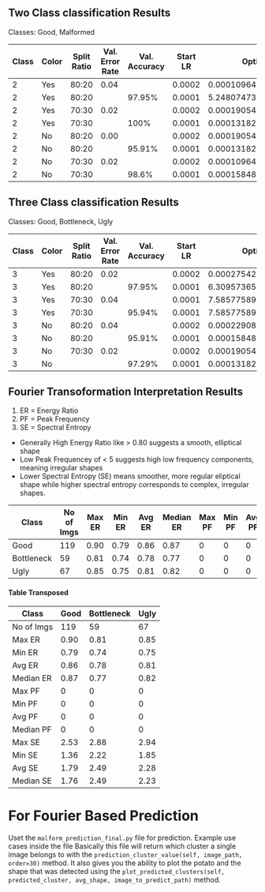 ## Two Class classification Results
Classes: Good, Malformed

| Class | Color | Split Ratio | Val. Error Rate | Val. Accuracy | Start LR | Optimal LR             | Epochs |
|-------|-------|-------------|-----------------|---------------|----------|------------------------|--------|
| 2     | Yes   | 80:20       | 0.04            |               | 0.0002   | 0.00010964782268274575 | 18     |
| 2     | Yes   | 80:20       |                 | 97.95%        | 0.0001   | 5.248074739938602e-05  | 25     |
| 2     | Yes   | 70:30       | 0.02            |               | 0.0002   | 0.00019054606673307717 | 20     |
| 2     | Yes   | 70:30       |                 | 100%          | 0.0001   | 0.00013182566908653826 | 20     |
| 2     | No    | 80:20       | 0.00            |               | 0.0002   | 0.00019054606673307717 | 18     |
| 2     | No    | 80:20       |                 | 95.91%        | 0.0001   | 0.00013182566908653826 | 20     |
| 2     | No    | 70:30       | 0.02            |               | 0.0002   | 0.00010964782268274575 | 20     |
| 2     | No    | 70:30       |                 | 98.6%         | 0.0001   | 0.00015848931798245758 | 20     |



## Three Class classification Results
Classes: Good, Bottleneck, Ugly

| Class | Color | Split Ratio | Val. Error Rate | Val. Accuracy | Start LR | Optimal LR             | Epochs |
|-------|-------|-------------|-----------------|---------------|----------|------------------------|--------|
| 3     | Yes   | 80:20       | 0.02            |               | 0.0002   | 0.0002754228771664202  | 18     |
| 3     | Yes   | 80:20       |                 | 97.95%        | 0.0001   | 6.30957365501672e-05   | 25     |
| 3     | Yes   | 70:30       | 0.04            |               | 0.0001   | 7.585775892948732e-05  | 20     |
| 3     | Yes   | 70:30       |                 | 95.94%        | 0.0001   | 7.585775892948732e-05  | 20     |
| 3     | No    | 80:20       | 0.04            |               | 0.0002   | 0.0002290867705596611  | 18     |
| 3     | No    | 80:20       |                 | 95.91%        | 0.0001   | 0.00015848931798245758 | 20     |
| 3     | No    | 70:30       | 0.02            |               | 0.0002   | 0.00019054606673307717 | 20     |
| 3     | No    |             |                 | 97.29%        | 0.0001   | 0.00013182566908653826 | 25     |


## Fourier Transoformation Interpretation Results
1. ER = Energy Ratio
2. PF = Peak Frequency
3. SE = Spectral Entropy

* Generally High Energy Ratio like > 0.80 suggests a smooth, elliptical shape
* Low Peak Frequencey of < 5 suggests high low frequency components, meaning irregular shapes
* Lower Spectral Entropy (SE) means smoother, more regular eliptical shape while higher spectral entropy corresponds to complex, irregular shapes.



| Class      | No of Imgs | Max ER | Min ER | Avg ER | Median ER | Max PF | Min PF | Avg PF | Median PF | Max SE | Min SE | Avg SE | Median SE |
|------------|------------|--------|--------|--------|-----------|--------|--------|--------|-----------|--------|--------|--------|-----------|
| Good       | 119        | 0.90   | 0.79   | 0.86   | 0.87      | 0      | 0      | 0      | 0         | 2.53   | 1.36   | 1.79   | 1.76      |
| Bottleneck | 59         | 0.81   | 0.74   | 0.78   | 0.77      | 0      | 0      | 0      | 0         | 2.88   | 2.22   | 2.49   | 2.49      |
| Ugly       | 67         | 0.85   | 0.75   | 0.81   | 0.82      | 0      | 0      | 0      | 0         | 2.94   | 1.85   | 2.28   | 2.23      |


#### Table Transposed
| Class      | Good | Bottleneck | Ugly |
|------------|------|------------|------|
| No of Imgs | 119  | 59         | 67   |
| Max ER     | 0.90 | 0.81       | 0.85 |
| Min ER     | 0.79 | 0.74       | 0.75 |
| Avg ER     | 0.86 | 0.78       | 0.81 |
| Median ER  | 0.87 | 0.77       | 0.82 |
| Max PF     | 0    | 0          | 0    |
| Min PF     | 0    | 0          | 0    |
| Avg PF     | 0    | 0          | 0    |
| Median PF  | 0    | 0          | 0    |
| Max SE     | 2.53 | 2.88       | 2.94 |
| Min SE     | 1.36 | 2.22       | 1.85 |
| Avg SE     | 1.79 | 2.49       | 2.28 |
| Median SE  | 1.76 | 2.49       | 2.23 |



# For Fourier Based Prediction
Uset the `malform_prediction_final.py` file for prediction. Example use cases inside the file
Basically this file will return which cluster a single image belongs to with the `prediction_cluster_value(self, image_path, order=30)` method. It also gives you the ability to plot the potato and the shape that was detected using the `plot_predicted_clusters(self, predicted_cluster, avg_shape, image_to_predict_path)` method.